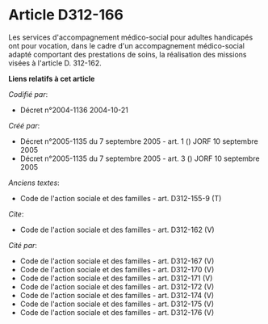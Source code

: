 # Article D312-166

Les services d'accompagnement médico-social pour adultes handicapés ont pour vocation, dans le cadre d'un accompagnement
médico-social adapté comportant des prestations de soins, la réalisation des missions visées à l'article D. 312-162.

**Liens relatifs à cet article**

_Codifié par_:

  - Décret n°2004-1136 2004-10-21

_Créé par_:

  - Décret n°2005-1135 du 7 septembre 2005 - art. 1 () JORF 10 septembre 2005
  - Décret n°2005-1135 du 7 septembre 2005 - art. 3 () JORF 10 septembre 2005

_Anciens textes_:

  - Code de l'action sociale et des familles - art. D312-155-9 (T)

_Cite_:

  - Code de l'action sociale et des familles - art. D312-162 (V)

_Cité par_:

  - Code de l'action sociale et des familles - art. D312-167 (V)
  - Code de l'action sociale et des familles - art. D312-170 (V)
  - Code de l'action sociale et des familles - art. D312-171 (V)
  - Code de l'action sociale et des familles - art. D312-172 (V)
  - Code de l'action sociale et des familles - art. D312-174 (V)
  - Code de l'action sociale et des familles - art. D312-175 (V)
  - Code de l'action sociale et des familles - art. D312-176 (V)

